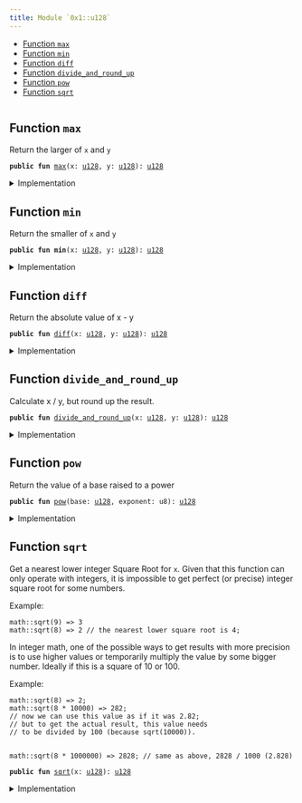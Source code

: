 ```yaml
---
title: Module `0x1::u128`
---
```




-  [Function `max`](#0x1_u128_max)
-  [Function `min`](#0x1_u128_min)
-  [Function `diff`](#0x1_u128_diff)
-  [Function `divide_and_round_up`](#0x1_u128_divide_and_round_up)
-  [Function `pow`](#0x1_u128_pow)
-  [Function `sqrt`](#0x1_u128_sqrt)


<pre><code></code></pre>



<a name="0x1_u128_max"></a>

## Function `max`

Return the larger of <code>x</code> and <code>y</code>


<pre><code><b>public</b> <b>fun</b> <a href="../move-stdlib/u128.md#0x1_u128_max">max</a>(x: <a href="../move-stdlib/u128.md#0x1_u128">u128</a>, y: <a href="../move-stdlib/u128.md#0x1_u128">u128</a>): <a href="../move-stdlib/u128.md#0x1_u128">u128</a>
</code></pre>



<details>
<summary>Implementation</summary>


<pre><code><b>public</b> <b>fun</b> <a href="../move-stdlib/u128.md#0x1_u128_max">max</a>(x: <a href="../move-stdlib/u128.md#0x1_u128">u128</a>, y: <a href="../move-stdlib/u128.md#0x1_u128">u128</a>): <a href="../move-stdlib/u128.md#0x1_u128">u128</a> {
    std::macros::num_max!(x, y)
}
</code></pre>



</details>

<a name="0x1_u128_min"></a>

## Function `min`

Return the smaller of <code>x</code> and <code>y</code>


<pre><code><b>public</b> <b>fun</b> <b>min</b>(x: <a href="../move-stdlib/u128.md#0x1_u128">u128</a>, y: <a href="../move-stdlib/u128.md#0x1_u128">u128</a>): <a href="../move-stdlib/u128.md#0x1_u128">u128</a>
</code></pre>



<details>
<summary>Implementation</summary>


<pre><code><b>public</b> <b>fun</b> <b>min</b>(x: <a href="../move-stdlib/u128.md#0x1_u128">u128</a>, y: <a href="../move-stdlib/u128.md#0x1_u128">u128</a>): <a href="../move-stdlib/u128.md#0x1_u128">u128</a> {
    std::macros::num_min!(x, y)
}
</code></pre>



</details>

<a name="0x1_u128_diff"></a>

## Function `diff`

Return the absolute value of x - y


<pre><code><b>public</b> <b>fun</b> <a href="../move-stdlib/u128.md#0x1_u128_diff">diff</a>(x: <a href="../move-stdlib/u128.md#0x1_u128">u128</a>, y: <a href="../move-stdlib/u128.md#0x1_u128">u128</a>): <a href="../move-stdlib/u128.md#0x1_u128">u128</a>
</code></pre>



<details>
<summary>Implementation</summary>


<pre><code><b>public</b> <b>fun</b> <a href="../move-stdlib/u128.md#0x1_u128_diff">diff</a>(x: <a href="../move-stdlib/u128.md#0x1_u128">u128</a>, y: <a href="../move-stdlib/u128.md#0x1_u128">u128</a>): <a href="../move-stdlib/u128.md#0x1_u128">u128</a> {
    std::macros::num_diff!(x, y)
}
</code></pre>



</details>

<a name="0x1_u128_divide_and_round_up"></a>

## Function `divide_and_round_up`

Calculate x / y, but round up the result.


<pre><code><b>public</b> <b>fun</b> <a href="../move-stdlib/u128.md#0x1_u128_divide_and_round_up">divide_and_round_up</a>(x: <a href="../move-stdlib/u128.md#0x1_u128">u128</a>, y: <a href="../move-stdlib/u128.md#0x1_u128">u128</a>): <a href="../move-stdlib/u128.md#0x1_u128">u128</a>
</code></pre>



<details>
<summary>Implementation</summary>


<pre><code><b>public</b> <b>fun</b> <a href="../move-stdlib/u128.md#0x1_u128_divide_and_round_up">divide_and_round_up</a>(x: <a href="../move-stdlib/u128.md#0x1_u128">u128</a>, y: <a href="../move-stdlib/u128.md#0x1_u128">u128</a>): <a href="../move-stdlib/u128.md#0x1_u128">u128</a> {
    std::macros::num_divide_and_round_up!(x, y)
}
</code></pre>



</details>

<a name="0x1_u128_pow"></a>

## Function `pow`

Return the value of a base raised to a power


<pre><code><b>public</b> <b>fun</b> <a href="../move-stdlib/u128.md#0x1_u128_pow">pow</a>(base: <a href="../move-stdlib/u128.md#0x1_u128">u128</a>, exponent: u8): <a href="../move-stdlib/u128.md#0x1_u128">u128</a>
</code></pre>



<details>
<summary>Implementation</summary>


<pre><code><b>public</b> <b>fun</b> <a href="../move-stdlib/u128.md#0x1_u128_pow">pow</a>(base: <a href="../move-stdlib/u128.md#0x1_u128">u128</a>, exponent: u8): <a href="../move-stdlib/u128.md#0x1_u128">u128</a> {
    std::macros::num_pow!(base, exponent)
}
</code></pre>



</details>

<a name="0x1_u128_sqrt"></a>

## Function `sqrt`

Get a nearest lower integer Square Root for <code>x</code>. Given that this
function can only operate with integers, it is impossible
to get perfect (or precise) integer square root for some numbers.

Example:
```
math::sqrt(9) => 3
math::sqrt(8) => 2 // the nearest lower square root is 4;
```

In integer math, one of the possible ways to get results with more
precision is to use higher values or temporarily multiply the
value by some bigger number. Ideally if this is a square of 10 or 100.

Example:
```
math::sqrt(8) => 2;
math::sqrt(8 * 10000) => 282;
// now we can use this value as if it was 2.82;
// but to get the actual result, this value needs
// to be divided by 100 (because sqrt(10000)).


math::sqrt(8 * 1000000) => 2828; // same as above, 2828 / 1000 (2.828)
```


<pre><code><b>public</b> <b>fun</b> <a href="../move-stdlib/u128.md#0x1_u128_sqrt">sqrt</a>(x: <a href="../move-stdlib/u128.md#0x1_u128">u128</a>): <a href="../move-stdlib/u128.md#0x1_u128">u128</a>
</code></pre>



<details>
<summary>Implementation</summary>


<pre><code><b>public</b> <b>fun</b> <a href="../move-stdlib/u128.md#0x1_u128_sqrt">sqrt</a>(x: <a href="../move-stdlib/u128.md#0x1_u128">u128</a>): <a href="../move-stdlib/u128.md#0x1_u128">u128</a> {
    std::macros::num_sqrt!&lt;<a href="../move-stdlib/u128.md#0x1_u128">u128</a>, u256&gt;(x, 128)
}
</code></pre>



</details>

